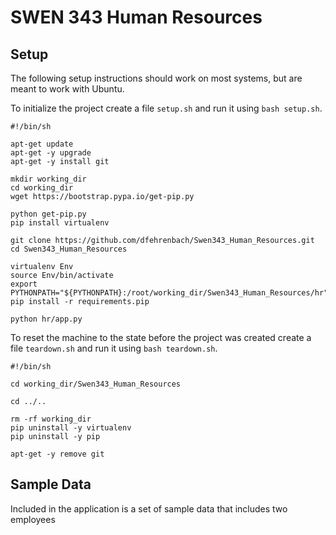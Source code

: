 # SWEN 343 Human Resources

## Setup

The following setup instructions should work on most systems, but are meant to work with Ubuntu.

To initialize the project create a file `setup.sh` and run it using `bash setup.sh`.

```
#!/bin/sh

apt-get update
apt-get -y upgrade
apt-get -y install git
 
mkdir working_dir
cd working_dir
wget https://bootstrap.pypa.io/get-pip.py
 
python get-pip.py
pip install virtualenv
 
git clone https://github.com/dfehrenbach/Swen343_Human_Resources.git
cd Swen343_Human_Resources
 
virtualenv Env
source Env/bin/activate
export PYTHONPATH="${PYTHONPATH}:/root/working_dir/Swen343_Human_Resources/hr"
pip install -r requirements.pip
 
python hr/app.py
```

To reset the machine to the state before the project was created create a file `teardown.sh` and run it using `bash teardown.sh`.

```
#!/bin/sh
 
cd working_dir/Swen343_Human_Resources
 
cd ../..
 
rm -rf working_dir
pip uninstall -y virtualenv
pip uninstall -y pip
 
apt-get -y remove git
```

## Sample Data
Included in the application is a set of sample data that includes two employees